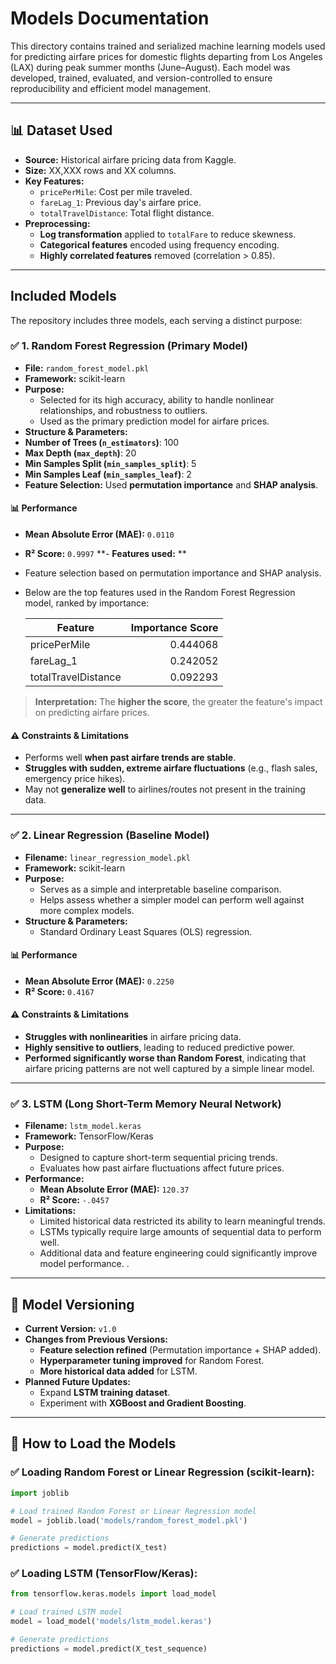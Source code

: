 # Models Documentation

This directory contains trained and serialized machine learning models used for predicting airfare prices for domestic flights departing from Los Angeles (LAX) during peak summer months (June–August). Each model was developed, trained, evaluated, and version-controlled to ensure reproducibility and efficient model management.

---
## 📊 Dataset Used

- **Source:** Historical airfare pricing data from Kaggle.
- **Size:** XX,XXX rows and XX columns.
- **Key Features:**
  - `pricePerMile`: Cost per mile traveled.
  - `fareLag_1`: Previous day's airfare price.
  - `totalTravelDistance`: Total flight distance.
- **Preprocessing:**
  - **Log transformation** applied to `totalFare` to reduce skewness.
  - **Categorical features** encoded using frequency encoding.
  - **Highly correlated features** removed (correlation > 0.85).

---

## Included Models

The repository includes three models, each serving a distinct purpose:

### ✅ 1. **Random Forest Regression (Primary Model)**
- **File:** `random_forest_model.pkl`
- **Framework:** scikit-learn
- **Purpose:** 
    - Selected for its high accuracy, ability to handle nonlinear relationships, and robustness to outliers.
    - Used as the primary prediction model for airfare prices.
 - **Structure & Parameters:**
  - **Number of Trees (`n_estimators`)**: 100
  - **Max Depth (`max_depth`)**: 20
  - **Min Samples Split (`min_samples_split`)**: 5
  - **Min Samples Leaf (`min_samples_leaf`)**: 2
  - **Feature Selection:** Used **permutation importance** and **SHAP analysis**.
#### 📊 **Performance**
  - **Mean Absolute Error (MAE):** `0.0110`
  - **R² Score:** `0.9997`
**- **Features used:** **
  - Feature selection based on permutation importance and SHAP analysis.
  - Below are the top features used in the Random Forest Regression model, ranked by importance:

    | Feature              | Importance Score |
    |----------------------|----------------:|
    | pricePerMile        | 0.444068         |
    | fareLag_1           | 0.242052         |
    | totalTravelDistance | 0.092293         |

  > **Interpretation:** The **higher the score**, the greater the feature's impact on predicting airfare prices.
#### ⚠️ **Constraints & Limitations**
- Performs well **when past airfare trends are stable**.
- **Struggles with sudden, extreme airfare fluctuations** (e.g., flash sales, emergency price hikes).
- May not **generalize well** to airlines/routes not present in the training data.


---

### ✅ 2. **Linear Regression (Baseline Model)**
- **Filename:** `linear_regression_model.pkl`
- **Framework:** scikit-learn
- **Purpose:**
   - Serves as a simple and interpretable baseline comparison.
    - Helps assess whether a simpler model can perform well against more complex models.
 - **Structure & Parameters:**  
    - Standard Ordinary Least Squares (OLS) regression.
#### 📊 **Performance**
  - **Mean Absolute Error (MAE):** `0.2250`
  - **R² Score:** `0.4167`
#### ⚠️ **Constraints & Limitations**
- **Struggles with nonlinearities** in airfare pricing data.  
- **Highly sensitive to outliers**, leading to reduced predictive power.  
- **Performed significantly worse than Random Forest**, indicating that airfare pricing patterns are not well captured by a simple linear model.
---

### ✅ 3. **LSTM (Long Short-Term Memory Neural Network)**
- **Filename:** `lstm_model.keras`
- **Framework:** TensorFlow/Keras
- **Purpose:**
   - Designed to capture short-term sequential pricing trends.
   - Evaluates how past airfare fluctuations affect future prices.
- **Performance:**
  - **Mean Absolute Error (MAE):** `120.37`
  - **R² Score:** `-.0457`
- **Limitations:**
    - Limited historical data restricted its ability to learn meaningful trends.  
    - LSTMs typically require large amounts of sequential data to perform well.  
    - Additional data and feature engineering could significantly improve model performance.
.
---

## 🔄 Model Versioning
- **Current Version:** `v1.0`
- **Changes from Previous Versions:**
  - **Feature selection refined** (Permutation importance + SHAP added).
  - **Hyperparameter tuning improved** for Random Forest.
  - **More historical data added** for LSTM.
- **Planned Future Updates:**
  - Expand **LSTM training dataset**.
  - Experiment with **XGBoost and Gradient Boosting**.

---

## 🚀 How to Load the Models

### ✅ **Loading Random Forest or Linear Regression (scikit-learn):**
```python
import joblib

# Load trained Random Forest or Linear Regression model
model = joblib.load('models/random_forest_model.pkl')

# Generate predictions
predictions = model.predict(X_test) 

```
### ✅ **Loading LSTM (TensorFlow/Keras):**
```python
from tensorflow.keras.models import load_model

# Load trained LSTM model
model = load_model('models/lstm_model.keras')

# Generate predictions
predictions = model.predict(X_test_sequence)
```
